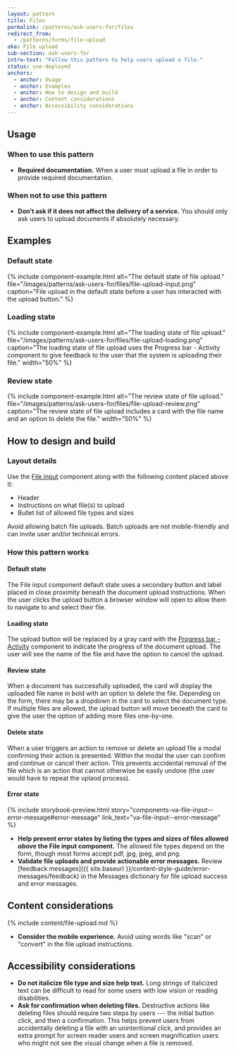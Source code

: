 ```yaml
---
layout: pattern
title: Files
permalink: /patterns/ask-users-for/files
redirect_from:
  - /patterns/forms/file-upload
aka: File upload
sub-section: ask-users-for
intro-text: "Follow this pattern to help users upload a file."
status: use-deployed
anchors:
  - anchor: Usage
  - anchor: Examples
  - anchor: How to design and build
  - anchor: Content considerations
  - anchor: Accessibility considerations
---
```


## Usage

### When to use this pattern

* **Required documentation.** When a user must upload a file in order to provide required documentation.

### When not to use this pattern

* **Don’t ask if it does not affect the delivery of a service.** You should only ask users to upload documents if absolutely necessary.

## Examples

### Default state

{% include component-example.html alt="The default state of file upload." file="/images/patterns/ask-users-for/files/file-upload-input.png" caption="File upload in the default state before a user has interacted with the upload button." %}

### Loading state

{% include component-example.html alt="The loading state of file upload." file="/images/patterns/ask-users-for/files/file-upload-loading.png" caption="The loading state of file upload uses the Progress bar - Activity component to give feedback to the user that the system is uploading their file." width="50%" %}

### Review state

{% include component-example.html alt="The review state of file upload." file="/images/patterns/ask-users-for/files/file-upload-review.png" caption="The review state of file upload includes a card with the file name and an option to delete the file." width="50%" %}

## How to design and build

### Layout details

Use the [File input](https://design.va.gov/components/form/file-input) component along with the following content placed above it:

- Header
- Instructions on what file(s) to upload
- Bullet list of allowed file types and sizes

Avoid allowing batch file uploads. Batch uploads are not mobile-friendly and can invite user and/or technical errors.

### How this pattern works

#### Default state

The File input component default state uses a secondary button and label placed in close proximity beneath the document upload instructions. When the user clicks the upload button a browser window will open to allow them to navigate to and select their file.

#### Loading state

The upload button will be replaced by a gray card with the [Progress bar - Activity](https://design.va.gov/components/progress-bar/) component to indicate the progress of the document upload. The user will see the name of the file and have the option to cancel the upload.

#### Review state

When a document has successfully uploaded, the card will display the uploaded file name in bold with an option to delete the file. Depending on the form, there may be a dropdown in the card to select the document type. If multiple files are allowed, the upload button will move beneath the card to give the user the option of adding more files one-by-one.

#### Delete state

When a user triggers an action to remove or delete an upload file a modal confirming their action is presented. Within the modal the user can confirm and continue or cancel their action. This prevents accidental removal of the file which is an action that cannot otherwise be easily undone (the user would have to repeat the uplaod process).

#### Error state

{% include storybook-preview.html story="components-va-file-input--error-message#error-message" link_text="va-file-input--error-message" %}

- **Help prevent error states by listing the types and sizes of files allowed _above_ the File input component.** The allowed file types depend on the form, though most forms accept pdf, jpg, jpeg, and png. 
- **Validate file uploads and provide actionable error messages.** Review [feedback messages]({{ site.baseurl }}/content-style-guide/error-messages/feedback) in the Messages dictionary for file upload success and error messages.

## Content considerations

{% include content/file-upload.md %}
* **Consider the mobile experience.** Avoid using words like "scan" or "convert" in the file upload instructions.

## Accessibility considerations

* **Do not italicize file type and size help text.** Long strings of italicized text can be difficult to read for some users with low vision or reading disabilities.
* **Ask for confirmation when deleting files.** Destructive actions like deleting files should require two steps by users --- the initial button click, and then a confirmation. This helps prevent users from accidentally deleting a file with an unintentional click, and provides an extra prompt for screen reader users and screen magnification users who might not see the visual change when a file is removed.

